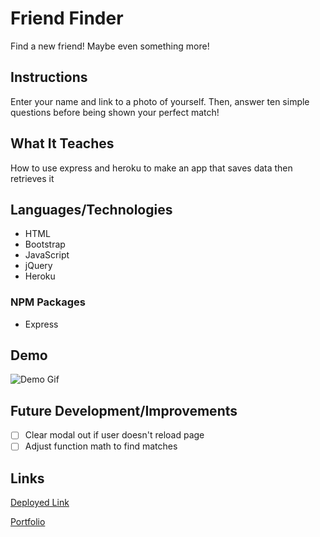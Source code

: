 # Friend Finder
Find a new friend! Maybe even something more!

## Instructions
Enter your name and link to a photo of yourself. Then, answer ten simple questions before being shown your perfect match!

## What It Teaches
How to use express and heroku to make an app that saves data then retrieves it

## Languages/Technologies 
* HTML
* Bootstrap
* JavaScript
* jQuery
* Heroku

### NPM Packages
* Express

## Demo
![Demo Gif](app/public/assets/images/friendDemo.gif)

## Future Development/Improvements
- [ ] Clear modal out if user doesn't reload page
- [ ] Adjust function math to find matches

## Links
[Deployed Link](https://friend-finder-lmb.herokuapp.com/)

[Portfolio](https://lmboyle.github.io/)

